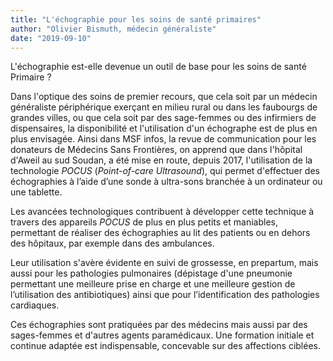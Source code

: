 ```yaml
---
title: "L'échographie pour les soins de santé primaires"
author: "Olivier Bismuth, médecin généraliste"
date: "2019-09-10"
---
```


L'échographie est-elle devenue un outil de base pour les soins de santé Primaire ?
 
Dans l'optique des soins de premier recours, que cela soit par un médecin généraliste périphérique exerçant en milieu rural ou dans les faubourgs de grandes villes, ou que cela soit par des sage-femmes ou des infirmiers de dispensaires, la disponibilité et l'utilisation d'un échographe est de plus en plus envisagée.
Ainsi dans MSF infos, la revue de communication pour les donateurs de Médecins Sans Frontières, on apprend que dans l'hôpital d'Aweil au sud Soudan, a été mise en route, depuis 2017, l'utilisation de la technologie *POCUS* (*Point-of-care Ultrasound*), qui permet d'effectuer des échographies à l’aide d’une sonde à ultra-sons branchée à un ordinateur ou une tablette. 

Les avancées technologiques contribuent à développer cette technique à travers des appareils *POCUS* de plus en plus petits et maniables, permettant de réaliser des échographies au lit des patients ou en dehors des hôpitaux, par exemple dans des ambulances.

Leur utilisation s'avère évidente en suivi de grossesse, en prepartum, mais aussi pour les  pathologies pulmonaires (dépistage d'une pneumonie permettant une meilleure prise en charge et une meilleure gestion de l’utilisation des antibiotiques) ainsi que pour l’identification des pathologies cardiaques.

Ces échographies sont pratiquées par des médecins mais aussi par des sages-femmes et d'autres agents paramédicaux.
Une formation initiale et continue adaptée est indispensable, concevable sur des affections ciblées.